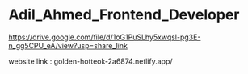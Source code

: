# Adil_Ahmed_Frontend_Developer
https://drive.google.com/file/d/1oG1PuSLhy5xwqsl-pg3E-n_gg5CPU_eA/view?usp=share_link

website link : golden-hotteok-2a6874.netlify.app/

